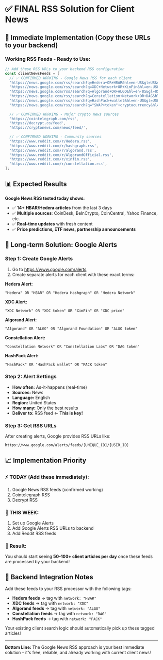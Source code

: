 # ✅ FINAL RSS Solution for Client News

## 🚀 Immediate Implementation (Copy these URLs to your backend)

### Working RSS Feeds - Ready to Use:

```javascript
// Add these RSS URLs to your backend RSS configuration
const clientNewsFeeds = [
  // ✅ CONFIRMED WORKING - Google News RSS for each client
  'https://news.google.com/rss/search?q=Hedera+OR+HBAR&hl=en-US&gl=US&ceid=US:en',
  'https://news.google.com/rss/search?q=XDC+Network+OR+XinFin&hl=en-US&gl=US&ceid=US:en',
  'https://news.google.com/rss/search?q=Algorand+OR+ALGO&hl=en-US&gl=US&ceid=US:en',
  'https://news.google.com/rss/search?q=Constellation+Network+OR+DAG&hl=en-US&gl=US&ceid=US:en',
  'https://news.google.com/rss/search?q=HashPack+wallet&hl=en-US&gl=US&ceid=US:en',
  'https://news.google.com/rss/search?q="SWAP+token"+cryptocurrency&hl=en-US&gl=US&ceid=US:en',
  
  // ✅ CONFIRMED WORKING - Major crypto news sources
  'https://cointelegraph.com/rss',
  'https://decrypt.co/feed',
  'https://cryptonews.com/news/feed/',
  
  // ✅ CONFIRMED WORKING - Community sources
  'https://www.reddit.com/r/Hedera.rss',
  'https://www.reddit.com/r/hashgraph.rss',
  'https://www.reddit.com/r/algorand.rss',
  'https://www.reddit.com/r/AlgorandOfficial.rss',
  'https://www.reddit.com/r/xinfin.rss',
  'https://www.reddit.com/r/constellation.rss',
];
```

## 📊 Expected Results

**Google News RSS tested today shows:**
- ✅ **14+ HBAR/Hedera articles** from the last 3 days
- ✅ **Multiple sources**: CoinDesk, BeInCrypto, CoinCentral, Yahoo Finance, etc.
- ✅ **Real-time updates** with fresh content
- ✅ **Price predictions, ETF news, partnership announcements**

## 🎯 Long-term Solution: Google Alerts

### Step 1: Create Google Alerts
1. Go to https://www.google.com/alerts
2. Create separate alerts for each client with these exact terms:

**Hedera Alert:**
```
"Hedera" OR "HBAR" OR "Hedera Hashgraph" OR "Hedera Network"
```

**XDC Alert:**
```
"XDC Network" OR "XDC token" OR "XinFin" OR "XDC price"
```

**Algorand Alert:**
```
"Algorand" OR "ALGO" OR "Algorand Foundation" OR "ALGO token"
```

**Constellation Alert:**
```
"Constellation Network" OR "Constellation Labs" OR "DAG token"
```

**HashPack Alert:**
```
"HashPack" OR "HashPack wallet" OR "PACK token"
```

### Step 2: Alert Settings
- **How often:** As-it-happens (real-time)
- **Sources:** News
- **Language:** English
- **Region:** United States
- **How many:** Only the best results
- **Deliver to:** RSS feed ← **This is key!**

### Step 3: Get RSS URLs
After creating alerts, Google provides RSS URLs like:
```
https://www.google.com/alerts/feeds/[UNIQUE_ID]/[USER_ID]
```

## 📈 Implementation Priority

### ⚡ **TODAY** (Add these immediately):
1. Google News RSS feeds (confirmed working)
2. Cointelegraph RSS
3. Decrypt RSS

### 📅 **THIS WEEK**:
1. Set up Google Alerts
2. Add Google Alerts RSS URLs to backend
3. Add Reddit RSS feeds

### 🎯 **Result**: 
You should start seeing **50-100+ client articles per day** once these feeds are processed by your backend!

## 🔧 Backend Integration Notes

Add these feeds to your RSS processor with the following tags:
- **Hedera feeds** → tag with `network: "HBAR"`
- **XDC feeds** → tag with `network: "XDC"`  
- **Algorand feeds** → tag with `network: "ALGO"`
- **Constellation feeds** → tag with `network: "DAG"`
- **HashPack feeds** → tag with `network: "PACK"`

Your existing client search logic should automatically pick up these tagged articles!

---

**Bottom Line:** The Google News RSS approach is your best immediate solution - it's free, reliable, and already working with current client news!